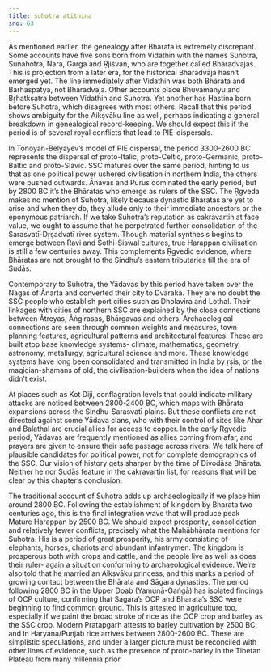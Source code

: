 ```yaml
---
title: suhotra atithina
sno: 63
---
```


As mentioned earlier, the genealogy after Bharata is extremely discrepant. Some accounts have five sons born from Vidathin with the names Suhotra, Śunahotra, Nara, Garga and Ṛjiśvan, who are together called Bhāradvājas. This is projection from a later era, for the historical Bharadvāja hasn’t emerged yet. The line immediately after Vidathin was both Bhārata and Bārhaspatya, not Bhāradvāja. Other accounts place Bhuvamanyu and Bṛhatkṣatra between Vidathin and Suhotra. Yet another has Hastina born before Suhotra, which disagrees with most others. Recall that this period shows ambiguity for the Aikṣvāku line as well, perhaps indicating a general breakdown in genealogical record-keeping. We should expect this if the period is of several royal conflicts that lead to PIE-dispersals.

In Tonoyan-Belyayev’s model of PIE dispersal, the period 3300-2600 BC represents the dispersal of proto-Italic, proto-Celtic, proto-Germanic, proto-Baltic and proto-Slavic. SSC matures over the same period, hinting to us that as one political power ushered civilisation in northern India, the others were pushed outwards. Ānavas and Pūrus dominated the early period, but by 2800 BC it’s the Bhāratas who emerge as rulers of the SSC. The Ṛgveda makes no mention of Suhotra, likely because dynastic Bhāratas are yet to arise and when they do, they allude only to their immediate ancestors or the eponymous patriarch. If we take Suhotra’s reputation as cakravartin at face value, we ought to assume that he perpetrated further consolidation of the Sarasvatī-Dṛṣadvatī river system. Though material synthesis begins to emerge between Ravi and Sothi-Siswal cultures, true Harappan civilisation is still a few centuries away. This complements Ṛgvedic evidence, where Bhāratas are not brought to the Sindhu’s eastern tributaries till the era of Sudās.

Contemporary to Suhotra, the Yādavas by this period have taken over the Nāgas of Ānarta and converted their city to Dvārakā. They are no doubt the SSC people who establish port cities such as Dholavira and Lothal. Their linkages with cities of northern SSC are explained by the close connections between Ātreyas, Āṅgirasas, Bhārgavas and others. Archaeological connections are seen through common weights and measures, town planning features, agricultural patterns and architectural features. These are built atop base knowledge systems- climate, mathematics, geometry, astronomy, metallurgy, agricultural science and more. These knowledge systems have long been consolidated and transmitted in India by ṛṣis, or the magician-shamans of old, the civilisation-builders when the idea of nations didn’t exist.

At places such as Kot Diji, conflagration levels that could indicate military attacks are noticed between 2800-2400 BC, which maps with Bhārata expansions across the Sindhu-Sarasvatī plains. But these conflicts are not directed against some Yādava clans, who with their control of sites like Ahar and Balathal are crucial allies for access to copper. In the early Ṛgvedic period, Yādavas are frequently mentioned as allies coming from afar, and prayers are given to ensure their safe passage across rivers. We talk here of plausible candidates for political power, not for complete demographics of the SSC. Our vision of history gets sharper by the time of Divodāsa Bhārata. Neither he nor Sudās feature in the cakravartin list, for reasons that will be clear by this chapter’s conclusion.

The traditional account of Suhotra adds up archaeologically if we place him around 2800 BC. Following the establishment of kingdom by Bharata two centuries ago, this is the final integration wave that will produce peak Mature Harappan by 2500 BC. We should expect prosperity, consolidation and relatively fewer conflicts, precisely what the Mahābhārata mentions for Suhotra. His is a period of great prosperity, his army consisting of elephants, horses, chariots and abundant infantrymen. The kingdom is prosperous both with crops and cattle, and the people live as well as does their ruler- again a situation conforming to archaeological evidence. We’re also told that he married an Aikṣvāku princess, and this marks a period of growing contact between the Bhārata and Sāgara dynasties. The period following 2800 BC in the Upper Doab (Yamunā-Gaṅgā) has isolated findings of OCP culture, confirming that Sagara’s OCP and Bharata’s SSC were beginning to find common ground. This is attested in agriculture too, especially if we paint the broad stroke of rice as the OCP crop and barley as the SSC crop. Modern Pratapgarh attests to barley cultivation by 2500 BC, and in Haryana/Punjab rice arrives between 2800-2600 BC. These are simplistic speculations, and under a larger picture must be reconciled with other lines of evidence, such as the presence of proto-barley in the Tibetan Plateau from many millennia prior.